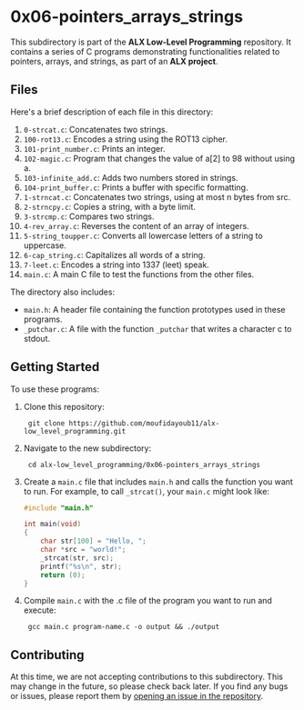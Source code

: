 # **0x06-pointers_arrays_strings**

This subdirectory is part of the **ALX Low-Level Programming** repository. It contains a series of C programs demonstrating functionalities related to pointers, arrays, and strings, as part of an **ALX project**.

## **Files**

Here's a brief description of each file in this directory:

1. `0-strcat.c`: Concatenates two strings.
2. `100-rot13.c`: Encodes a string using the ROT13 cipher.
3. `101-print_number.c`: Prints an integer.
4. `102-magic.c`: Program that changes the value of a[2] to 98 without using a.
5. `103-infinite_add.c`: Adds two numbers stored in strings.
6. `104-print_buffer.c`: Prints a buffer with specific formatting.
7. `1-strncat.c`: Concatenates two strings, using at most n bytes from src.
8. `2-strncpy.c`: Copies a string, with a byte limit.
9. `3-strcmp.c`: Compares two strings.
10. `4-rev_array.c`: Reverses the content of an array of integers.
11. `5-string_toupper.c`: Converts all lowercase letters of a string to uppercase.
12. `6-cap_string.c`: Capitalizes all words of a string.
13. `7-leet.c`: Encodes a string into 1337 (leet) speak.
14. `main.c`: A main C file to test the functions from the other files.


The directory also includes:
- `main.h`: A header file containing the function prototypes used in these programs.
- `_putchar.c`: A file with the function `_putchar` that writes a character c to stdout.

## **Getting Started**

To use these programs:

1. Clone this repository:
    ```
     git clone https://github.com/moufidayoub11/alx-low_level_programming.git
    ```

2. Navigate to the new subdirectory:
    ```
     cd alx-low_level_programming/0x06-pointers_arrays_strings
    ```

3. Create a `main.c` file that includes `main.h` and calls the function you want to run. For example, to call `_strcat()`, your `main.c` might look like:
    ```c
    #include "main.h"

    int main(void)
    {
        char str[100] = "Hello, ";
        char *src = "world!";
        _strcat(str, src);
        printf("%s\n", str);
        return (0);
    }
    ```

4. Compile `main.c` with the .c file of the program you want to run and execute:
    ```
     gcc main.c program-name.c -o output && ./output
    ```

## **Contributing**

At this time, we are not accepting contributions to this subdirectory. This may change in the future, so please check back later. If you find any bugs or issues, please report them by [opening an issue in the repository](https://github.com/moufidayoub11/alx-low_level_programming/issues).

